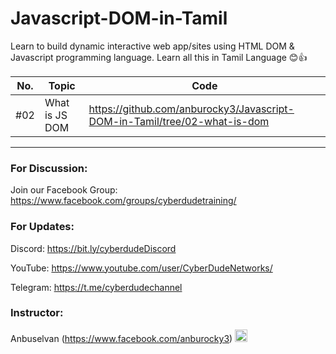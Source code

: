 # Javascript-DOM-in-Tamil

Learn to build dynamic interactive web app/sites using HTML DOM & Javascript programming language. Learn all this in Tamil Language 😊👍

| No. | Topic          | Code                                                                      |
| --- | -------------- | ------------------------------------------------------------------------- |
| #02 | What is JS DOM | https://github.com/anburocky3/Javascript-DOM-in-Tamil/tree/02-what-is-dom |

---

### For Discussion:

Join our Facebook Group: https://www.facebook.com/groups/cyberdudetraining/

### For Updates:

Discord: https://bit.ly/cyberdudeDiscord

YouTube: https://www.youtube.com/user/CyberDudeNetworks/

Telegram: https://t.me/cyberdudechannel

### Instructor:

Anbuselvan (https://www.facebook.com/anburocky3) [<img src="https://image.flaticon.com/icons/png/512/124/124010.png" width="20"/>](https://www.facebook.com/anburocky3)

